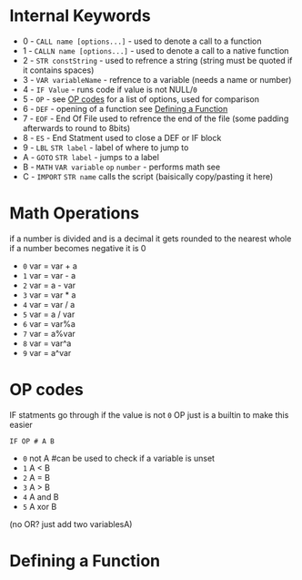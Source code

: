 # Internal Keywords

- 0 - `CALL name [options...]` - used to denote a call to a function
- 1 - `CALLN name [options...]` - used to denote a call to a native function
- 2 - `STR constString` - used to refrence a string (string must be quoted if it contains spaces)
- 3 - `VAR variableName` - refrence to a variable (needs a name or number)
- 4 - `IF Value` - runs code if value is not NULL/`0`
- 5 - `OP` - see [OP codes](#op-codes) for a list of options, used for comparison
- 6 - `DEF` - opening of a function see [Defining a Function](#defining-a-function)
- 7 - `EOF` - End Of File used to refrence the end of the file (some padding afterwards to round to 8bits)
- 8 - `ES` - End Statment used to close a DEF or IF block
- 9 - `LBL` `STR label` - label of where to jump to
- A - `GOTO` `STR label` - jumps to a label
- B - `MATH` `VAR variable` `op` `number` - performs math see 
- C - `IMPORT` `STR name` calls the script (baisically copy/pasting it here)


# Math Operations
if a number is divided and is a decimal it gets rounded to the nearest whole
if a number becomes negative it is 0
- `0` var = var + a
- `1` var = var - a
- `2` var = a - var
- `3` var = var * a
- `4` var = var / a
- `5` var =	a / var
- `6` var = var%a
- `7` var = a%var
- `8` var = var^a
- `9` var = a^var


# OP codes
IF statments go through if the value is not `0`
OP just is a builtin to make this easier
```
IF OP # A B
```
- `0` not A  #can be used to check if a variable is unset
- `1` A < B
- `2` A = B
- `3` A > B
- `4` A and B
- `5` A xor B

(no OR? just add two variablesA)

# Defining a Function

